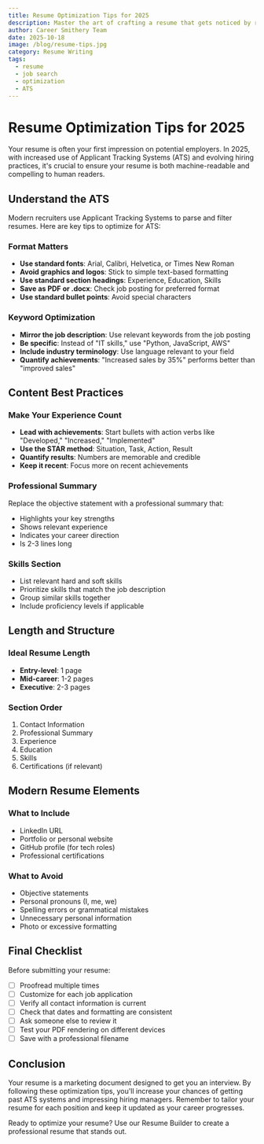 ```yaml
---
title: Resume Optimization Tips for 2025
description: Master the art of crafting a resume that gets noticed by recruiters and hiring managers.
author: Career Smithery Team
date: 2025-10-18
image: /blog/resume-tips.jpg
category: Resume Writing
tags:
  - resume
  - job search
  - optimization
  - ATS
---
```


# Resume Optimization Tips for 2025

Your resume is often your first impression on potential employers. In 2025, with increased use of Applicant Tracking Systems (ATS) and evolving hiring practices, it's crucial to ensure your resume is both machine-readable and compelling to human readers.

## Understand the ATS

Modern recruiters use Applicant Tracking Systems to parse and filter resumes. Here are key tips to optimize for ATS:

### Format Matters
- **Use standard fonts**: Arial, Calibri, Helvetica, or Times New Roman
- **Avoid graphics and logos**: Stick to simple text-based formatting
- **Use standard section headings**: Experience, Education, Skills
- **Save as PDF or .docx**: Check job posting for preferred format
- **Use standard bullet points**: Avoid special characters

### Keyword Optimization
- **Mirror the job description**: Use relevant keywords from the job posting
- **Be specific**: Instead of "IT skills," use "Python, JavaScript, AWS"
- **Include industry terminology**: Use language relevant to your field
- **Quantify achievements**: "Increased sales by 35%" performs better than "improved sales"

## Content Best Practices

### Make Your Experience Count
- **Lead with achievements**: Start bullets with action verbs like "Developed," "Increased," "Implemented"
- **Use the STAR method**: Situation, Task, Action, Result
- **Quantify results**: Numbers are memorable and credible
- **Keep it recent**: Focus more on recent achievements

### Professional Summary
Replace the objective statement with a professional summary that:
- Highlights your key strengths
- Shows relevant experience
- Indicates your career direction
- Is 2-3 lines long

### Skills Section
- List relevant hard and soft skills
- Prioritize skills that match the job description
- Group similar skills together
- Include proficiency levels if applicable

## Length and Structure

### Ideal Resume Length
- **Entry-level**: 1 page
- **Mid-career**: 1-2 pages
- **Executive**: 2-3 pages

### Section Order
1. Contact Information
2. Professional Summary
3. Experience
4. Education
5. Skills
6. Certifications (if relevant)

## Modern Resume Elements

### What to Include
- LinkedIn URL
- Portfolio or personal website
- GitHub profile (for tech roles)
- Professional certifications

### What to Avoid
- Objective statements
- Personal pronouns (I, me, we)
- Spelling errors or grammatical mistakes
- Unnecessary personal information
- Photo or excessive formatting

## Final Checklist

Before submitting your resume:
- [ ] Proofread multiple times
- [ ] Customize for each job application
- [ ] Verify all contact information is current
- [ ] Check that dates and formatting are consistent
- [ ] Ask someone else to review it
- [ ] Test your PDF rendering on different devices
- [ ] Save with a professional filename

## Conclusion

Your resume is a marketing document designed to get you an interview. By following these optimization tips, you'll increase your chances of getting past ATS systems and impressing hiring managers. Remember to tailor your resume for each position and keep it updated as your career progresses.

Ready to optimize your resume? Use our Resume Builder to create a professional resume that stands out.
